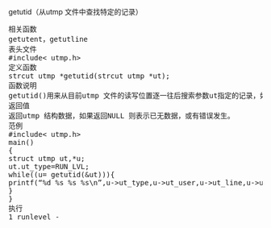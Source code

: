 getutid（从utmp 文件中查找特定的记录）
<pre>相关函数
getutent，getutline
表头文件
#include< utmp.h>
定义函数
strcut utmp *getutid(strcut utmp *ut);
函数说明
getutid()用来从目前utmp 文件的读写位置逐一往后搜索参数ut指定的记录，如果ut->ut_type 为RUN_LVL，BOOT_TIME，NEW_TIME，OLD_TIME 其中之一则查找与ut->ut_type 相符的记录；若ut->ut_type 为INIT_PROCESS，LOGIN_PROCESS，USER_PROCESS或DEAD_PROCESS其中之一，则查找与ut->ut_id相符的记录。找到相符的记录便将该数据以utmp 结构返回。utmp结构请参考getutent()。
返回值
返回utmp 结构数据，如果返回NULL 则表示已无数据，或有错误发生。
范例
#include< utmp.h>
main()
{
struct utmp ut,*u;
ut.ut_type=RUN_LVL;
while((u= getutid(&ut))){
printf(“%d %s %s %s\n”,u->ut_type,u->ut_user,u->ut_line,u->ut_host);
}
}
执行
1 runlevel -</pre>